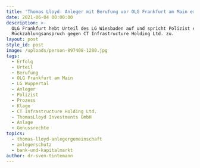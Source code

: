 ```yaml
---
title: 'Thomas Lloyd: Anleger mit Berufung vor OLG Frankfurt am Main erfolgreich'
date: 2021-06-04 00:00:00
description: >-
  OLG Frankfurt hebt Urteil des LG Wiesbaden auf und spricht Polizist einen
  Rückzahlungsanspruch gegen CT Infrastructure Holding Ltd. zu.
layout: post
style_id: post
image: /uploads/person-897408-1280.jpg
tags:
  - Erfolg
  - Urteil
  - Berufung
  - OLG Frankfurt am Main
  - LG Wuppertal
  - Anleger
  - Polizist
  - Prozess
  - Klage
  - CT Infrastructure Holding Ltd.
  - ThomasLloyd Investments GmbH
  - Anlage
  - Genussrechte
topics:
  - thomas-lloyd-anlegergemeinschaft
  - anlegerschutz
  - bank-und-kapitalmarkt
author: dr-sven-tintemann
---
```

